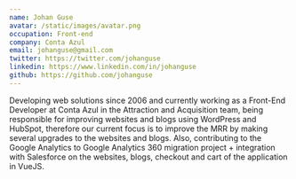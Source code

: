 ```yaml
---
name: Johan Guse
avatar: /static/images/avatar.png
occupation: Front-end
company: Conta Azul
email: johanguse@gmail.com
twitter: https://twitter.com/johanguse
linkedin: https://www.linkedin.com/in/johanguse
github: https://github.com/johanguse
---
```


Developing web solutions since 2006 and currently working as a Front-End Developer at Conta Azul in the Attraction and Acquisition team, being responsible for improving websites and blogs using WordPress and HubSpot, therefore our current focus is to improve the MRR by making several upgrades to the websites and blogs. Also, contributing to the Google Analytics to Google Analytics 360 migration project + integration with Salesforce on the websites, blogs, checkout and cart of the application in VueJS.
